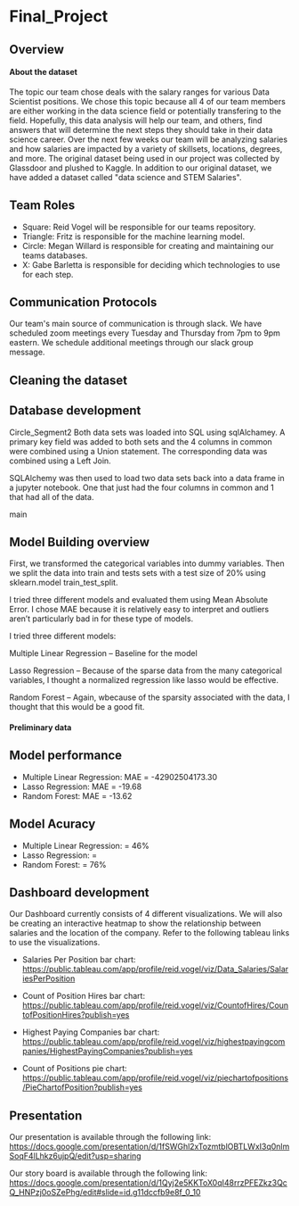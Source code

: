 # Final_Project


## Overview


#### About the dataset
The topic our team chose deals with the salary ranges for various Data Scientist positions. We chose this topic because all 4 of our team members are either working in the data science field or potentially transfering to the field. Hopefully, this data analysis will help our team, and others, find answers that will determine the next steps they should take in their data science career. Over the next few weeks our team will be analyzing salaries and how salaries are impacted by a variety of skillsets, locations, degrees, and more. The original dataset being used in our project was collected by Glassdoor and plushed to Kaggle. In addition to our original dataset, we have added a dataset called "data science and STEM Salaries". 

## Team Roles
- Square: Reid Vogel will be responsible for our teams repository.
- Triangle: Fritz is responsible for the machine learning model. 
- Circle: Megan Willard is responsible for creating and maintaining our teams databases. 
- X: Gabe Barletta is responsible for deciding which technologies to use for each step. 


## Communication Protocols
Our team's main source of communication is through slack. We have scheduled zoom meetings every Tuesday and Thursday from 7pm to 9pm eastern. We schedule additional meetings through our slack group message.

## Cleaning the dataset

## Database development

Circle_Segment2
Both data sets was loaded into SQL using sqlAlchamey. 
A primary key field was added to both sets and the 4 columns in common were combined using a Union statement. The corresponding data was combined using a Left Join. 

SQLAlchemy was then used to load two data sets back into a data frame in a jupyter notebook. One that just had the four columns in common and 1 that had all of the data. 


 main
## Model Building overview

First, we transformed the categorical variables into dummy variables. Then we  split the data into train and tests sets with a test size of 20% using sklearn.model train_test_split.

I tried three different models and evaluated them using Mean Absolute Error. I chose MAE because it is relatively easy to interpret and outliers aren’t particularly bad in for these type of models.

I tried three different models:

Multiple Linear Regression – Baseline for the model

Lasso Regression – Because of the sparse data from the many categorical variables, I thought a normalized regression like lasso would be effective.

Random Forest – Again, wbecause of the sparsity associated with the data, I thought that this would be a good fit.

#### Preliminary data

## Model performance

* Multiple Linear Regression: MAE = -42902504173.30
* Lasso Regression: MAE = -19.68
* Random Forest: MAE = -13.62

## Model Acuracy 
* Multiple Linear Regression: = 46%
* Lasso Regression: = 
* Random Forest:  = 76%

## Dashboard development
Our Dashboard currently consists of 4 different visualizations. We will also be creating an interactive heatmap to show the relationship between salaries and the location of the company. Refer to the following tableau links to use the visualizations. 
- Salaries Per Position bar chart: https://public.tableau.com/app/profile/reid.vogel/viz/Data_Salaries/SalariesPerPosition

- Count of Position Hires bar chart: https://public.tableau.com/app/profile/reid.vogel/viz/CountofHires/CountofPositionHires?publish=yes

- Highest Paying Companies bar chart:
https://public.tableau.com/app/profile/reid.vogel/viz/highestpayingcompanies/HighestPayingCompanies?publish=yes

- Count of Positions pie chart: https://public.tableau.com/app/profile/reid.vogel/viz/piechartofpositions/PieChartofPosition?publish=yes


## Presentation
Our presentation is available through the following link:
https://docs.google.com/presentation/d/1fSWGhl2xTozmtblOBTLWxI3q0nlmSoqF4lLhkz6ujpQ/edit?usp=sharing

Our story board is available through the following link:
https://docs.google.com/presentation/d/1Qyj2e5KKToX0qI48rrzPFEZkz3QcQ_HNPzj0oSZePhg/edit#slide=id.g11dccfb9e8f_0_10
